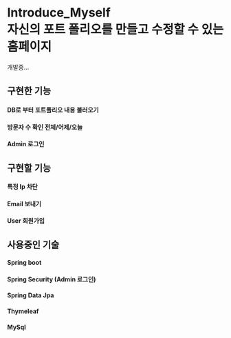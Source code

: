 # Introduce_Myself <br> 자신의 포트 폴리오를 만들고 수정할 수 있는 홈페이지

개발중...

## 구현한 기능
#### DB로 부터 포트폴리오 내용 불러오기
#### 방문자 수 확인 전체/어제/오늘
#### Admin 로그인

## 구현할 기능

#### 특정 Ip 차단
#### Email 보내기
#### User 회원가입


## 사용중인 기술
#### Spring boot
#### Spring Security (Admin 로그인)
#### Spring Data Jpa
#### Thymeleaf
#### MySql
